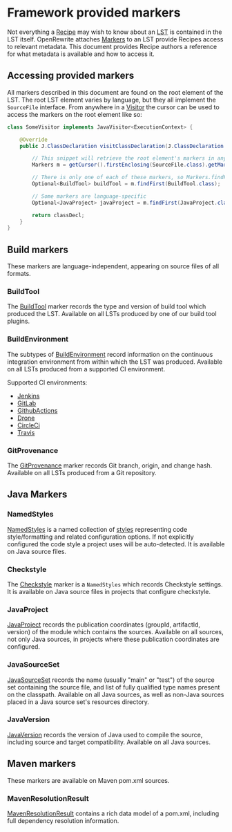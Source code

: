 # Framework provided markers

Not everything a [Recipe](/concepts-and-explanations/recipes.md) may wish to know about an [LST](/concepts-and-explanations/lossless-semantic-trees.md) is contained in the LST itself.
OpenRewrite attaches [Markers](/concepts-and-explanations/markers.md) to an LST provide Recipes access to relevant metadata.
This document provides Recipe authors a reference for what metadata is available and how to access it.

## Accessing provided markers

All markers described in this document are found on the root element of the LST.
The root LST element varies by language, but they all implement the `SourceFile` interface.
From anywhere in a [Visitor](/concepts-and-explanations/visitors.md) the cursor can be used to access the markers on the root element like so:

```java
class SomeVisitor implements JavaVisitor<ExecutionContext> {

    @Override
    public J.ClassDeclaration visitClassDeclaration(J.ClassDeclaration classDecl, ExecutionContext ctx) {

        // This snippet will retrieve the root element's markers in any language, from anywhere in a visitor
        Markers m = getCursor().firstEnclosing(SourceFile.class).getMarkers();

        // There is only one of each of these markers, so Markers.findFirst() is a convenient way to access them
        Optional<BuildTool> buildTool = m.findFirst(BuildTool.class);

        // Some markers are language-specific
        Optional<JavaProject> javaProject = m.findFirst(JavaProject.class);

        return classDecl;
    }
}
```

## Build markers

These markers are language-independent, appearing on source files of all formats.

### BuildTool

The [BuildTool](https://github.com/openrewrite/rewrite/blob/main/rewrite-core/src/main/java/org/openrewrite/marker/BuildTool.java) 
marker records the type and version of build tool which produced the LST.
Available on all LSTs produced by one of our build tool plugins.

### BuildEnvironment

The subtypes of [BuildEnvironment](https://github.com/openrewrite/rewrite/blob/main/rewrite-core/src/main/java/org/openrewrite/marker/ci/BuildEnvironment.java)
record information on the continuous integration environment from within which the LST was produced.
Available on all LSTs produced from a supported CI environment. 

Supported CI environments:

* [Jenkins](https://github.com/openrewrite/rewrite/blob/main/rewrite-core/src/main/java/org/openrewrite/marker/ci/JenkinsBuildEnvironment.java)
* [GitLab](https://github.com/openrewrite/rewrite/blob/main/rewrite-core/src/main/java/org/openrewrite/marker/ci/GitlabBuildEnvironment.java)
* [GithubActions](https://github.com/openrewrite/rewrite/blob/main/rewrite-core/src/main/java/org/openrewrite/marker/ci/GithubActionsBuildEnvironment.java)
* [Drone](https://github.com/openrewrite/rewrite/blob/main/rewrite-core/src/main/java/org/openrewrite/marker/ci/DroneBuildEnvironment.java)
* [CircleCi](https://github.com/openrewrite/rewrite/blob/main/rewrite-core/src/main/java/org/openrewrite/marker/ci/CircleCiBuildEnvironment.java)
* [Travis](https://github.com/openrewrite/rewrite/blob/main/rewrite-core/src/main/java/org/openrewrite/marker/ci/TravisBuildEnvironment.java)

### GitProvenance

The [GitProvenance](https://github.com/openrewrite/rewrite/blob/master/rewrite-core/src/main/java/org/openrewrite/marker/GitProvenance.java#L34)
marker records Git branch, origin, and change hash.  
Available on all LSTs produced from a Git repository. 

## Java Markers

### NamedStyles

[NamedStyles](https://github.com/openrewrite/rewrite/blob/main/rewrite-core/src/main/java/org/openrewrite/style/NamedStyles.java)
is a named collection of [styles](styles.md) representing code style/formatting and related configuration options.
If not explicitly configured the code style a project uses will be auto-detected.
It is available on Java source files.

### Checkstyle

The [Checkstyle](https://github.com/openrewrite/rewrite/blob/main/rewrite-java/src/main/java/org/openrewrite/java/style/Checkstyle.java)
marker is a `NamedStyles` which records Checkstyle settings.
It is available on Java source files in projects that configure checkstyle.

### JavaProject

[JavaProject](https://github.com/openrewrite/rewrite/blob/main/rewrite-java/src/main/java/org/openrewrite/java/marker/JavaProject.java)
 records the publication coordinates (groupId, artifactId, version) of the module which contains the sources. 
Available on all sources, not only Java sources, in projects where these publication coordinates are configured.

### JavaSourceSet
[JavaSourceSet](https://github.com/openrewrite/rewrite/blob/main/rewrite-java/src/main/java/org/openrewrite/java/marker/JavaSourceSet.java) 
records the name (usually "main" or "test") of the source set containing the source file, and list of fully qualified type names present on the classpath.
Available on all Java sources, as well as non-Java sources placed in a Java source set's resources directory.

### JavaVersion
[JavaVersion](https://github.com/openrewrite/rewrite/blob/main/rewrite-java/src/main/java/org/openrewrite/java/marker/JavaVersion.java)
 records the version of Java used to compile the source, including source and target compatibility.
Available on all Java sources.


## Maven markers

These markers are available on Maven pom.xml sources.

### MavenResolutionResult
[MavenResolutionResult](https://github.com/openrewrite/rewrite/blob/main/rewrite-maven/src/main/java/org/openrewrite/maven/tree/MavenResolutionResult.java)
contains a rich data model of a pom.xml, including full dependency resolution information.

